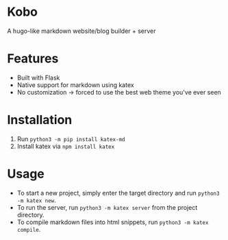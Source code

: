 # Kobo
A hugo-like markdown website/blog builder + server

# Features
- Built with Flask
- Native support for markdown using katex
- No customization -> forced to use the best web theme you've ever seen

# Installation
1. Run `python3 -m pip install katex-md`
2. Install katex via `npm install katex`

# Usage
- To start a new project, simply enter the target directory and run `python3 -m katex new`.
- To run the server, run `python3 -m katex server` from the project directory.
- To compile markdown files into html snippets, run `python3 -m katex compile`.
